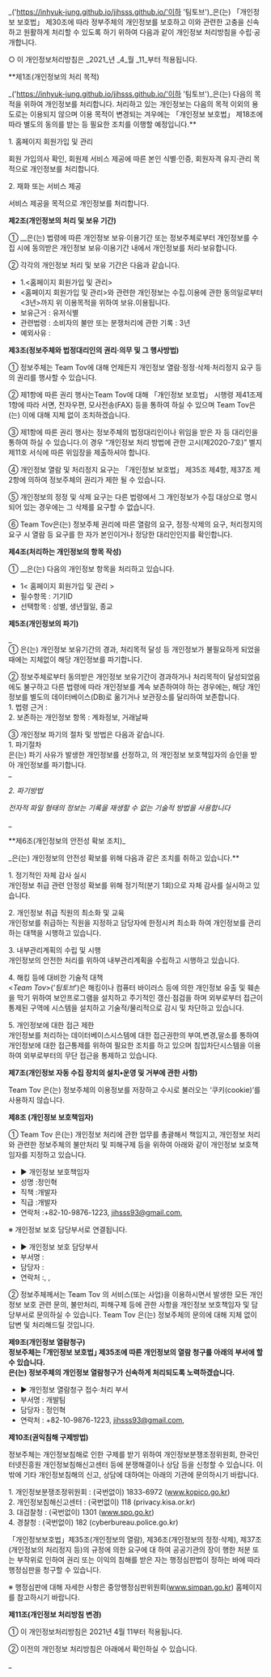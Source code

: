 _<team tov="">('https://inhyuk-jung.github.io/jihsss.github.io/'이하 '팀토브')</team>_은(는) 「개인정보 보호법」 제30조에 따라 정부주체의 개인정보를 보호하고 이와 관련한 고충을 신속하고 원활하게 처리할 수 있도록 하기 위하여 다음과 같이 개인정보 처리방침을 수립·공개합니다.

○ 이 개인정보처리방침은 _2021_년 _4_월 _11_부터 적용됩니다.

**제1조(개인정보의 처리 목적)  

_<team tov="">('https://inhyuk-jung.github.io/jihsss.github.io/'이하 '팀토브')</team>_은(는) 다음의 목적을 위하여 개인정보를 처리합니다. 처리하고 있는 개인정보는 다음의 목적 이외의 용도로는 이용되지 않으며 이용 목적이 변경되는 겨우에는 「개인정보 보호법」 제18조에 따라 별도의 동의를 받는 등 필요한 조치를 이행할 예정입니다.**

1\. 홈페이지 회원가입 및 관리

회원 가입의사 확인, 회원제 서비스 제공에 따른 본인 식별·인증, 회원자격 유지·관리 목적으로 개인정보를 처리합니다.

2\. 재화 또는 서비스 제공

서비스 제공을 목적으로 개인정보를 처리합니다.

**제2조(개인정보의 처리 및 보유 기간)**  

① _<team tov=""></team>_은(는) 법령에 따른 개인정보 보유·이용기간 또는 정보주체로부터 개인정보를 수집 시에 동의받은 개인정보 보유·이용기간 내에서 개인정보를 처리·보유합니다.  

② 각각의 개인정보 처리 및 보유 기간은 다음과 같습니다.

*   1.<홈페이지 회원가입 및 관리>
*   <홈페이지 회원가입 및 관리>와 관련한 개인정보는 수집.이용에 관한 동의일로부터<3년>까지 위 이용목적을 위하여 보유.이용됩니다.
*   보유근거 : 유저식별
*   관련법령 : 소비자의 불만 또는 분쟁처리에 관한 기록 : 3년
*   예외사유 :

**제3조(정보주체와 법정대리인의 권리·의무 및 그 행사방법)**

① 정보주체는 Team Tov에 대해 언제든지 개인정보 열람·정정·삭제·처리정지 요구 등의 권리를 행사할 수 있습니다.

② 제1항에 따른 권리 행사는Team Tov에 대해 「개인정보 보호법」 시행령 제41조제1항에 따라 서면, 전자우편, 모사전송(FAX) 등을 통하여 하실 수 있으며 Team Tov은(는) 이에 대해 지체 없이 조치하겠습니다.

③ 제1항에 따른 권리 행사는 정보주체의 법정대리인이나 위임을 받은 자 등 대리인을 통하여 하실 수 있습니다.이 경우 “개인정보 처리 방법에 관한 고시(제2020-7호)” 별지 제11호 서식에 따른 위임장을 제출하셔야 합니다.

④ 개인정보 열람 및 처리정지 요구는 「개인정보 보호법」 제35조 제4항, 제37조 제2항에 의하여 정보주체의 권리가 제한 될 수 있습니다.

⑤ 개인정보의 정정 및 삭제 요구는 다른 법령에서 그 개인정보가 수집 대상으로 명시되어 있는 경우에는 그 삭제를 요구할 수 없습니다.

⑥ Team Tov은(는) 정보주체 권리에 따른 열람의 요구, 정정·삭제의 요구, 처리정지의 요구 시 열람 등 요구를 한 자가 본인이거나 정당한 대리인인지를 확인합니다.

**제4조(처리하는 개인정보의 항목 작성)**  

① _<team tov=""></team>_은(는) 다음의 개인정보 항목을 처리하고 있습니다.

*   1< 홈페이지 회원가입 및 관리 >
*   필수항목 : 기기ID
*   선택항목 : 성별, 생년월일, 종교

**제5조(개인정보의 파기)**

_  
① <team tov="">은(는) 개인정보 보유기간의 경과, 처리목적 달성 등 개인정보가 불필요하게 되었을 때에는 지체없이 해당 개인정보를 파기합니다.  

② 정보주체로부터 동의받은 개인정보 보유기간이 경과하거나 처리목적이 달성되었음에도 불구하고 다른 법령에 따라 개인정보를 계속 보존하여야 하는 경우에는, 해당 개인정보를 별도의 데이터베이스(DB)로 옮기거나 보관장소를 달리하여 보존합니다.  
1\. 법령 근거 :  
2\. 보존하는 개인정보 항목 : 계좌정보, 거래날짜  

③ 개인정보 파기의 절차 및 방법은 다음과 같습니다.  
1\. 파기절차  
<team tov="">은(는) 파기 사유가 발생한 개인정보를 선정하고, <team tov="">의 개인정보 보호책임자의 승인을 받아 개인정보를 파기합니다.  
</team></team></team>_

_2\. 파기방법_

_전자적 파일 형태의 정보는 기록을 재생할 수 없는 기술적 방법을 사용합니다_

_  

**제6조(개인정보의 안전성 확보 조치)_  

<team tov=""></team>_은(는) 개인정보의 안전성 확보를 위해 다음과 같은 조치를 취하고 있습니다.**

1\. 정기적인 자체 감사 실시  
개인정보 취급 관련 안정성 확보를 위해 정기적(분기 1회)으로 자체 감사를 실시하고 있습니다.  

2\. 개인정보 취급 직원의 최소화 및 교육  
개인정보를 취급하는 직원을 지정하고 담당자에 한정시켜 최소화 하여 개인정보를 관리하는 대책을 시행하고 있습니다.  

3\. 내부관리계획의 수립 및 시행  
개인정보의 안전한 처리를 위하여 내부관리계획을 수립하고 시행하고 있습니다.  

4\. 해킹 등에 대비한 기술적 대책  
<_Team Tov_>('_팀토브_')은 해킹이나 컴퓨터 바이러스 등에 의한 개인정보 유출 및 훼손을 막기 위하여 보안프로그램을 설치하고 주기적인 갱신·점검을 하며 외부로부터 접근이 통제된 구역에 시스템을 설치하고 기술적/물리적으로 감시 및 차단하고 있습니다.  

5\. 개인정보에 대한 접근 제한  
개인정보를 처리하는 데이터베이스시스템에 대한 접근권한의 부여,변경,말소를 통하여 개인정보에 대한 접근통제를 위하여 필요한 조치를 하고 있으며 침입차단시스템을 이용하여 외부로부터의 무단 접근을 통제하고 있습니다.  

**제7조(개인정보 자동 수집 장치의 설치•운영 및 거부에 관한 사항)**

Team Tov 은(는) 정보주체의 이용정보를 저장하고 수시로 불러오는 ‘쿠키(cookie)’를 사용하지 않습니다.

**제8조 (개인정보 보호책임자)**

① <span class="colorLightBlue">Team Tov</span> 은(는) 개인정보 처리에 관한 업무를 총괄해서 책임지고, 개인정보 처리와 관련한 정보주체의 불만처리 및 피해구제 등을 위하여 아래와 같이 개인정보 보호책임자를 지정하고 있습니다.

*   ▶ 개인정보 보호책임자
*   성명 :정인혁
*   직책 :개발자
*   직급 :개발자
*   연락처 :+82-10-9876-1223, jihsss93@gmail.com,

※ 개인정보 보호 담당부서로 연결됩니다.

*   ▶ 개인정보 보호 담당부서
*   부서명 :
*   담당자 :
*   연락처 :, ,

② 정보주체께서는 Team Tov 의 서비스(또는 사업)을 이용하시면서 발생한 모든 개인정보 보호 관련 문의, 불만처리, 피해구제 등에 관한 사항을 개인정보 보호책임자 및 담당부서로 문의하실 수 있습니다. Team Tov 은(는) 정보주체의 문의에 대해 지체 없이 답변 및 처리해드릴 것입니다.

**제9조(개인정보 열람청구)  
정보주체는 ｢개인정보 보호법｣ 제35조에 따른 개인정보의 열람 청구를 아래의 부서에 할 수 있습니다.  
<team tov="">은(는) 정보주체의 개인정보 열람청구가 신속하게 처리되도록 노력하겠습니다.</team>**

*   ▶ 개인정보 열람청구 접수·처리 부서
*   부서명 : 개발팀
*   담당자 : 정인혁
*   연락처 : +82-10-9876-1223, jihsss93@gmail.com,

**제10조(권익침해 구제방법)**

정보주체는 개인정보침해로 인한 구제를 받기 위하여 개인정보분쟁조정위원회, 한국인터넷진흥원 개인정보침해신고센터 등에 분쟁해결이나 상담 등을 신청할 수 있습니다. 이 밖에 기타 개인정보침해의 신고, 상담에 대하여는 아래의 기관에 문의하시기 바랍니다.  

1\. 개인정보분쟁조정위원회 : (국번없이) 1833-6972 (www.kopico.go.kr)  
2\. 개인정보침해신고센터 : (국번없이) 118 (privacy.kisa.or.kr)  
3\. 대검찰청 : (국번없이) 1301 (www.spo.go.kr)  
4\. 경찰청 : (국번없이) 182 (cyberbureau.police.go.kr)  

「개인정보보호법」제35조(개인정보의 열람), 제36조(개인정보의 정정·삭제), 제37조(개인정보의 처리정지 등)의 규정에 의한 요구에 대 하여 공공기관의 장이 행한 처분 또는 부작위로 인하여 권리 또는 이익의 침해를 받은 자는 행정심판법이 정하는 바에 따라 행정심판을 청구할 수 있습니다.  

※ 행정심판에 대해 자세한 사항은 중앙행정심판위원회(www.simpan.go.kr) 홈페이지를 참고하시기 바랍니다.  

**제11조(개인정보 처리방침 변경)**

① 이 개인정보처리방침은 2021년 4월 11부터 적용됩니다.

② 이전의 개인정보 처리방침은 아래에서 확인하실 수 있습니다.

_
